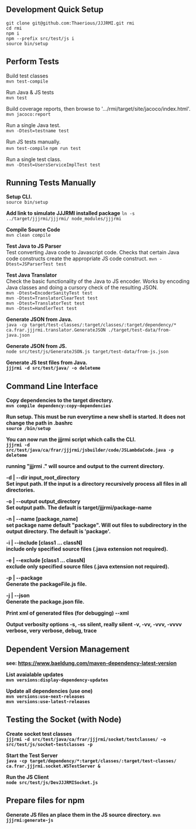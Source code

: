 Development Quick Setup
-----------------------
````
git clone git@github.com:Thaerious/JJJRMI.git rmi
cd rmi
npm i
npm --prefix src/test/js i
source bin/setup
````

Perform Tests
-------------
Build test classes  
`mvn test-compile`

Run Java & JS tests  
`mvn test`

Build coverage reports, then browse to '.../rmi/target/site/jacoco/index.html'.    
`mvn jacoco:report`

Run a single Java test.  
`mvn -Dtest=testname test`

Run JS tests manually.  
`mvn test-compile`
`npm run test`

Run a single test class.    
`mvn -Dtest=UsersServiceImplTest test` 

Running Tests Manually
------------------
<b>Setup CLI.</b>  
`source bin/setup`

<b>Add link to simulate JJJRMI installed package</b>
`ln -s ../target/jjjrmi/jjjrmi/ node_modules/jjjrmi`

<b>Compile Source Code</b>  
`mvn clean compile`

<b>Test Java to JS Parser</b>  
Test converting Java code to Javascript code.  Checks that certain Java
code constructs create the appropriate JS code construct.
`mvn -Dtest=JSParserTest test`

<b>Test Java Translator</b>  
Check the basic functionality of the Java to JS encoder. Works by encoding
Java classes and doing a cursory check of the resulting JSON.  
`mvn -Dtest=EncoderSanityTest test`    
`mvn -Dtest=TranslatorClearTest test`    
`mvn -Dtest=TranslatorTest test`  
`mvn -Dtest=HandlerTest test`   

<b>Generate JSON from Java.</b>  
`java -cp target/test-classes/:target/classes/:target/dependency/* ca.frar.jjjrmi.translator.GenerateJSON ./target/test-data/from-java.json`
 
<b>Generate JSON from JS.</b>  
`node src/test/js/GenerateJSON.js target/test-data/from-js.json`

<b>Generate JS test files from Java.<b>  
`jjjrmi -d src/test/java/ -o deleteme`

Command Line Interface
----------------------
Copy dependencies to the target directory.  
`mvn compile dependency:copy-dependencies`

Run setup.  This must be run everytime a new shell is started.  It does not change
the path in .bashrc  
`source /bin/setup`

You can now run the jjjrmi script which calls the CLI.  
`jjjrmi -d src/test/java/ca/frar/jjjrmi/jsbuilder/code/JSLambdaCode.java -p deleteme`

running "jjjrmi ." will source and output to the current directory.  

-d | --dir input_root_directory  
Set input path. If the input is a directory recursively process all files in all
directories.

-o | --output output_directory  
Set output path.  The default is target/jjjrmi/package-name

-n | --name [package_name]  
set package name default "package".  Will out files to subdirectory in the output directory.
The default is 'package'.

-i | --include [class1 ... classN]  
include only specified source files (.java extension not required).

-e | --exclude [class1 ... classN]  
exclude only specified source files (.java extension not required).

-p | --package  
Generate the packageFile.js file.

-j | --json  
Generate the package.json file.

Print xml of generated files (for debugging)
--xml

Output verbosity options
-s, -ss silent, really silent
-v, -vv, -vvv, -vvvv verbose, very verbose, debug, trace

Dependent Version Management
----------------------------
see: https://www.baeldung.com/maven-dependency-latest-version

List avaialable updates  
`mvn versions:display-dependency-updates`  

Update all dependencies (use one)  
`mvn versions:use-next-releases`  
`mvn versions:use-latest-releases`  

Testing the Socket (with Node)
------------------------------
Create socket test classes  
`jjjrmi -d src/test/java/ca/frar/jjjrmi/socket/testclasses/ -o src/test/js/socket-testclasses -p`

Start the Test Server  
`java -cp target/dependency/*:target/classes/:target/test-classes/ ca.frar.jjjrmi.socket.WSTestServer &`

Run the JS Client  
`node src/test/js/DevJJJRMISocket.js`

Prepare files for npm
---------------------
Generate JS files an place them in the JS source directory.
`mvn jjjrmi:generate-js`  